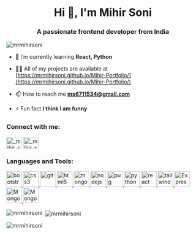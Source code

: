 <h1 align="center">Hi 👋, I'm Mihir Soni</h1>
<h3 align="center">A passionate frontend developer from India</h3>

<p align="left"> <img src="https://komarev.com/ghpvc/?username=mrmihirsoni&label=Profile%20views&color=0e75b6&style=flat" alt="mrmihirsoni" /> </p>

- 🌱 I’m currently learning **React, Python**

- 👨‍💻 All of my projects are available at [https://mrmihirsoni.github.io/Mihir-Portfolio/](https://mrmihirsoni.github.io/Mihir-Portfolio/)

- 📫 How to reach me **ms6711534@gmail.com**

- ⚡ Fun fact **I think I am funny**

<h3 align="left">Connect with me:</h3>
<p align="left">
<a href="https://twitter.com/_mihir_soni" target="blank"><img align="center" src="https://upload.wikimedia.org/wikipedia/commons/thumb/6/6f/Logo_of_Twitter.svg/512px-Logo_of_Twitter.svg.png" alt="_mihir_soni" height="30" width="40" /></a>
<a href="https://instagram.com/_mihir_soni" target="blank"><img align="center" src="https://upload.wikimedia.org/wikipedia/commons/thumb/a/a5/Instagram_icon.png/600px-Instagram_icon.png" alt="_mihir_soni" height="30" width="40" /></a>
</p>

<h3 align="left">Languages and Tools:</h3>
<p align="left"> </a> <a href="https://getbootstrap.com" target="_blank" rel="noreferrer"> <img src="https://uxwing.com/wp-content/themes/uxwing/download/brands-and-social-media/bootstrap-5-logo-icon.png" alt="bootstrap" width="40" height="40"/> </a> <a href="https://www.w3schools.com/css/" target="_blank" rel="noreferrer"> <img src="https://cdn3d.iconscout.com/3d/free/thumb/free-css-logo-6563485-5453030.png?f=webp" alt="css3" width="40" height="40"/> </a> <a href="https://git-scm.com/" target="_blank" rel="noreferrer"> <img src="https://www.vectorlogo.zone/logos/git-scm/git-scm-icon.svg" alt="git" width="40" height="40"/> </a> <a href="https://www.w3.org/html/" target="_blank" rel="noreferrer"> <img src="https://static.vecteezy.com/system/resources/previews/012/697/299/original/stylized-3d-html-logo-design-free-png.png" alt="html5" width="40" height="40"/> </a> <a href="https://www.mongodb.com/" target="_blank" rel="noreferrer"> <img src="https://seeklogo.com/images/M/mongodb-logo-655F7D542D-seeklogo.com.png" alt="mongodb" width="40" height="40"/> </a> <a href="https://nodejs.org" target="_blank" rel="noreferrer"> <img src="https://static-00.iconduck.com/assets.00/node-js-icon-227x256-913nazt0.png" alt="nodejs" width="40" height="40"/> </a> <a href="https://pugjs.org" target="_blank" rel="noreferrer"> <img src="https://cdn.worldvectorlogo.com/logos/pug.svg" alt="pug" width="40" height="40"/> </a> <a href="https://www.python.org" target="_blank" rel="noreferrer"> <img src="https://upload.wikimedia.org/wikipedia/commons/thumb/c/c3/Python-logo-notext.svg/1869px-Python-logo-notext.svg.png" alt="python" width="40" height="40"/> </a> <a href="https://reactjs.org/" target="_blank" rel="noreferrer"> <img src="https://cdn1.iconfinder.com/data/icons/programing-development-8/24/react_logo-512.png" alt="react" width="40" height="40"/> </a> <a href="https://tailwindcss.com/" target="_blank" rel="noreferrer"> <img src="https://www.vectorlogo.zone/logos/tailwindcss/tailwindcss-icon.svg" alt="tailwind" width="40" height="40"/> </a> <a href="https://expressjs.com/" target="_blank" rel="noreferrer"> <img src="https://ajeetchaulagain.com/static/7cb4af597964b0911fe71cb2f8148d64/87351/express-js.png" alt="ExpressJs" width="40" height="40"/> </a> <a href="https://www.mongodb.com/" target="_blank" rel="noreferrer"> <img src="https://cdn.icon-icons.com/icons2/2415/PNG/512/mongodb_original_logo_icon_146424.png" alt="MongoDB" width="40" height="40"/> </a> <a href="https://mongoosejs.com/" target="_blank" rel="noreferrer"> <img src="https://avatars.githubusercontent.com/u/7552965?s=400&v=4" alt="Mongoose" width="40" height="40"/> </a>  </p>

<p><img align="left" src="https://github-readme-stats.vercel.app/api/top-langs?username=mrmihirsoni&show_icons=true&locale=en&layout=compact" alt="mrmihirsoni" /></p>

<p>&nbsp;<img align="center" src="https://github-readme-stats.vercel.app/api?username=mrmihirsoni&show_icons=true&locale=en" alt="mrmihirsoni" /></p>

<p><img align="center" src="https://github-readme-streak-stats.herokuapp.com/?user=mrmihirsoni&" alt="mrmihirsoni" /></p>
